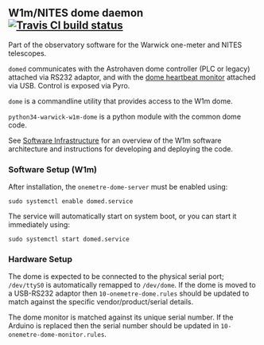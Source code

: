 ## W1m/NITES dome daemon [![Travis CI build status](https://travis-ci.org/warwick-one-metre/domed.svg?branch=master)](https://travis-ci.org/warwick-one-metre/domed)

Part of the observatory software for the Warwick one-meter and NITES telescopes.

`domed` communicates with the Astrohaven dome controller (PLC or legacy) attached via RS232 adaptor, and with the [dome heartbeat monitor](https://github.com/warwick-one-metre/dome-heartbeat-monitor) attached via USB.  Control is exposed via Pyro.

`dome` is a commandline utility that provides access to the W1m dome.

`python34-warwick-w1m-dome` is a python module with the common dome code.

See [Software Infrastructure](https://github.com/warwick-one-metre/docs/wiki/Software-Infrastructure) for an overview of the W1m software architecture and instructions for developing and deploying the code.

### Software Setup (W1m)

After installation, the `onemetre-dome-server` must be enabled using:
```
sudo systemctl enable domed.service
```

The service will automatically start on system boot, or you can start it immediately using:
```
sudo systemctl start domed.service
```

### Hardware Setup

The dome is expected to be connected to the physical serial port; `/dev/ttyS0` is automatically remapped to `/dev/dome`.
If the dome is moved to a USB-RS232 adaptor then `10-onemetre-dome.rules` should be updated to match against the specific vendor/product/serial details.

The dome monitor is matched against its unique serial number.  If the Arduino is replaced then the serial number should be updated in `10-onemetre-dome-monitor.rules`.
